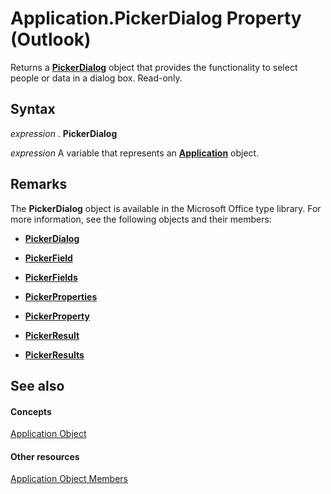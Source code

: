 
# Application.PickerDialog Property (Outlook)

Returns a  **[PickerDialog](http://msdn.microsoft.com/library/279b1a6a-f09d-a0e7-89c9-aac6c581439f%28Office.15%29.aspx)** object that provides the functionality to select people or data in a dialog box. Read-only.


## Syntax

 _expression_ . **PickerDialog**

 _expression_ A variable that represents an **[Application](797003e7-ecd1-eccb-eaaf-32d6ddde8348.md)** object.


## Remarks

The  **PickerDialog** object is available in the Microsoft Office type library. For more information, see the following objects and their members:


-  **[PickerDialog](http://msdn.microsoft.com/library/279b1a6a-f09d-a0e7-89c9-aac6c581439f%28Office.15%29.aspx)**
    
-  **[PickerField](http://msdn.microsoft.com/library/f0491733-f8bb-aa8f-95ff-9e844696afe4%28Office.15%29.aspx)**
    
-  **[PickerFields](http://msdn.microsoft.com/library/74e8f404-8b60-76f2-6fc4-6199e8b7027d%28Office.15%29.aspx)**
    
-  **[PickerProperties](http://msdn.microsoft.com/library/368e2b17-1b4f-484e-483f-53c7cd16a444%28Office.15%29.aspx)**
    
-  **[PickerProperty](http://msdn.microsoft.com/library/fd3702fe-bf03-f22c-78c2-ac6c47a1d028%28Office.15%29.aspx)**
    
-  **[PickerResult](http://msdn.microsoft.com/library/5229d2ad-a32e-a864-9de4-dc651199ff58%28Office.15%29.aspx)**
    
-  **[PickerResults](http://msdn.microsoft.com/library/c0e2e097-021b-7ed4-2f94-8204c849bc17%28Office.15%29.aspx)**
    



## See also


#### Concepts


[Application Object](797003e7-ecd1-eccb-eaaf-32d6ddde8348.md)
#### Other resources


[Application Object Members](3519c89c-2353-85ee-7ddc-62e5dd85a8e7.md)
